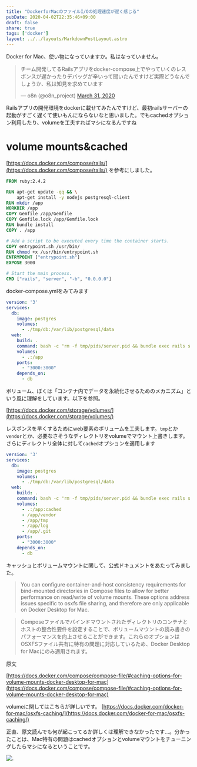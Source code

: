 ```yaml
---
title: "DockerforMacのファイルI/Oの処理速度が遅く感じる"
pubDate: 2020-04-02T22:35:46+09:00
draft: false
share: true
tags: ['docker']
layout: ../../layouts/MarkdownPostLayout.astro
---
```


Docker for Mac、使い物になっていますか。私はなっていません。

<blockquote class="twitter-tweet"><p lang="ja" dir="ltr">チーム開発してるRailsアプリをdocker-compose上でやっていくのレスポンスが遅かったりデバッグが辛いって聞いたんですけど実際どうなんでしょうか、私は知見を求めています</p>&mdash; o8n (@o8n_project) <a href="https://twitter.com/o8n_project/status/1245028278596800514?ref_src=twsrc%5Etfw">March 31, 2020</a></blockquote> <script async src="https://platform.twitter.com/widgets.js" charset="utf-8"></script>

<!--more-->

Railsアプリの開発環境をdockerに載せてみたんですけど、最初railsサーバーの起動がすごく遅くて使いもんにならないなと思いました。でもcachedオプション利用したり、volumeを工夫すればマシになるんですね
　　
# volume mounts&cached

[https://docs.docker.com/compose/rails/](https://docs.docker.com/compose/rails/) を参考にしました。

```Dockerfile
FROM ruby:2.4.2

RUN apt-get update -qq && \
    apt-get install -y nodejs postgresql-client
RUN mkdir /app
WORKDIR /app
COPY Gemfile /app/Gemfile
COPY Gemfile.lock /app/Gemfile.lock
RUN bundle install
COPY . /app

# Add a script to be executed every time the container starts.
COPY entrypoint.sh /usr/bin/
RUN chmod +x /usr/bin/entrypoint.sh
ENTRYPOINT ["entrypoint.sh"]
EXPOSE 3000

# Start the main process.
CMD ["rails", "server", "-b", "0.0.0.0"]
```

docker-compose.ymlをみてみます

``` docker-compose.yml
version: '3'
services:
  db:
    image: postgres
    volumes:
      - ./tmp/db:/var/lib/postgresql/data
  web:
    build: .
    command: bash -c "rm -f tmp/pids/server.pid && bundle exec rails s -p 3000 -b '0.0.0.0'"
    volumes:
      - .:/app
    ports:
      - "3000:3000"
    depends_on:
      - db
```

ボリューム、ぼくは「コンテナ内でデータを永続化させるためのメカニズム」という風に理解をしています。以下を参照。

[https://docs.docker.com/storage/volumes/](https://docs.docker.com/storage/volumes/)


レスポンスを早くするためにweb要素のボリュームを工夫します。`tmp`とか`vendor`とか、必要なさそうなディレクトリをvolumeでマウント上書きします。さらにディレクトリ全体に対して`cached`オプションを適用します

``` docker-compose.yml
version: '3'
services:
  db:
    image: postgres
    volumes:
      - ./tmp/db:/var/lib/postgresql/data
  web:
    build: .
    command: bash -c "rm -f tmp/pids/server.pid && bundle exec rails s -p 3000 -b '0.0.0.0'"
    volumes:
      - .:/app:cached
      - /app/vendor
      - /app/tmp
      - /app/log
      - /app/.git
    ports:
      - "3000:3000"
    depends_on:
      - db
```

キャッシュとボリュームマウントに関して、公式ドキュメントをあたってみました。

>You can configure container-and-host consistency requirements for bind-mounted directories in Compose files to allow for better performance on read/write of volume mounts. These options address issues specific to osxfs file sharing, and therefore are only applicable on Docker Desktop for Mac.

>Composeファイルでバインドマウントされたディレクトリのコンテナとホストの整合性要件を設定することで、ボリュームマウントの読み書きのパフォーマンスを向上させることができます。これらのオプションはOSXFSファイル共有に特有の問題に対応しているため、Docker Desktop for Macにのみ適用されます。

  原文

  [https://docs.docker.com/compose/compose-file/#caching-options-for-volume-mounts-docker-desktop-for-mac](https://docs.docker.com/compose/compose-file/#caching-options-for-volume-mounts-docker-desktop-for-mac)

volumeに関してはこちらが詳しいです。
[https://docs.docker.com/docker-for-mac/osxfs-caching/](https://docs.docker.com/docker-for-mac/osxfs-caching/)

正直、原文読んでも何が起こってるか詳しくは理解できなかったです…。分かったことは、Mac特有の問題はcachedオプションとvolumeマウントをチューニングしたらマシになるということです。

![.](/static/images/post/rireki.png)
